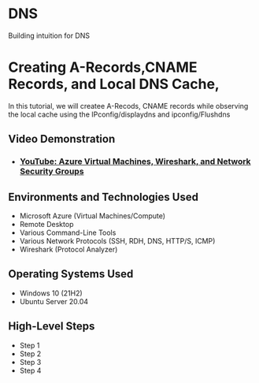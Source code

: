 <p align="center">
</p>

# DNS
Building intuition for DNS

<h1>Creating A-Records,CNAME Records, and Local DNS Cache,</h1>
In this tutorial, we will createe A-Recods, CNAME records while observing the local cache using the IPconfig/displaydns and ipconfig/Flushdns <br />


<h2>Video Demonstration</h2>

- ### [YouTube: Azure Virtual Machines, Wireshark, and Network Security Groups](https://www.youtube.com)

<h2>Environments and Technologies Used</h2>

- Microsoft Azure (Virtual Machines/Compute)
- Remote Desktop
- Various Command-Line Tools
- Various Network Protocols (SSH, RDH, DNS, HTTP/S, ICMP)
- Wireshark (Protocol Analyzer)

<h2>Operating Systems Used </h2>

- Windows 10 (21H2)
- Ubuntu Server 20.04

<h2>High-Level Steps</h2>

- Step 1
- Step 2
- Step 3
- Step 4




